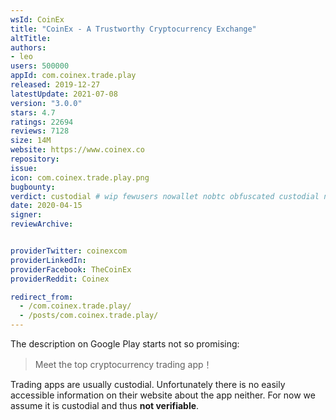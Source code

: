```yaml
---
wsId: CoinEx
title: "CoinEx - A Trustworthy Cryptocurrency Exchange"
altTitle: 
authors:
- leo
users: 500000
appId: com.coinex.trade.play
released: 2019-12-27
latestUpdate: 2021-07-08
version: "3.0.0"
stars: 4.7
ratings: 22694
reviews: 7128
size: 14M
website: https://www.coinex.co
repository: 
issue: 
icon: com.coinex.trade.play.png
bugbounty: 
verdict: custodial # wip fewusers nowallet nobtc obfuscated custodial nosource nonverifiable reproducible bounty defunct
date: 2020-04-15
signer: 
reviewArchive:


providerTwitter: coinexcom
providerLinkedIn: 
providerFacebook: TheCoinEx
providerReddit: Coinex

redirect_from:
  - /com.coinex.trade.play/
  - /posts/com.coinex.trade.play/
---
```



The description on Google Play starts not so promising:

> Meet the top cryptocurrency trading app！

Trading apps are usually custodial. Unfortunately there is no easily accessible
information on their website about the app neither. For now we assume it is
custodial and thus **not verifiable**.
